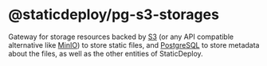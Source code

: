 # @staticdeploy/pg-s3-storages

Gateway for storage resources backed by [S3](https://aws.amazon.com/s3/) (or any
API compatible alternative like [MinIO](https://min.io/)) to store static
files, and [PostgreSQL](https://www.postgresql.org/) to store metadata about the
files, as well as the other entities of StaticDeploy.
